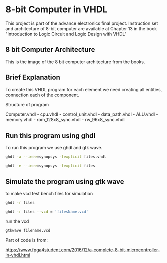 # 8-bit Computer in VHDL

This project is part of the advance electronics final project. Instruction set and architecture of 8-bit computer are available at Chapter 13 in the book "Introduction to Logic Circuit and Logic Design with VHDL"


## 8 bit Computer Architecture

This is the image of the 8 bit computer architecture from the books.



## Brief Explanation

To create this VHDL program for each element we need creating all entities, connection each of the component.

Structure of program

Computer.vhdl
        - cpu.vhdl
                - control_unit.vhdl
                - data_path.vhdl
                - ALU.vhdl
        - memory.vhdl
                - rom_128x8_sync.vhdl
                - rw_96x8_sync.vhdl



## Run this program using ghdl

To run this program we use ghdl and gtk wave.

```bash
ghdl -a --ieee=synopsys -fexplicit files.vhdl
```

```bash
ghdl -e --ieee=synopsys -fexplicit files
```



## Simulate the program using gtk wave

to make vcd test bench files for simulation

```bash
ghdl -r files

ghdl -r files --vcd = 'filesName.vcd'
```

run the vcd

```bash
gtkwave filename.vcd
```

Part of code is from:

https://www.fpga4student.com/2016/12/a-complete-8-bit-microcontroller-in-vhdl.html
